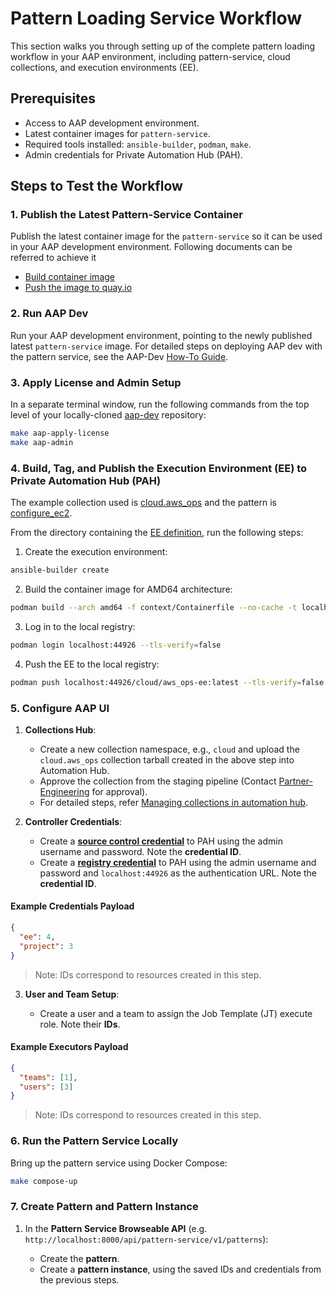 # Pattern Loading Service Workflow

This section walks you through setting up of the complete pattern loading workflow in your AAP environment, including pattern-service, cloud collections, and execution environments (EE).

## Prerequisites

* Access to AAP development environment.
* Latest container images for `pattern-service`.
* Required tools installed: `ansible-builder`, `podman`, `make`.
* Admin credentials for Private Automation Hub (PAH).

## Steps to Test the Workflow

### 1. Publish the Latest Pattern-Service Container

Publish the latest container image for the `pattern-service` so it can be used in your AAP development environment. Following documents can be referred to achieve it
* [Build container image](https://github.com/ansible/pattern-service/blob/main/tools/podman/README.md)
* [Push the image to quay.io](https://github.com/ansible/pattern-service/blob/main/register-service-on-aap-gateway.md)

### 2. Run AAP Dev

Run your AAP development environment, pointing to the newly published latest `pattern-service` image.
For detailed steps on deploying AAP dev with the pattern service, see the AAP-Dev [How-To Guide](https://github.com/ansible/aap-dev/blob/main/docs/how-to-guides/pattern-service.md).

### 3. Apply License and Admin Setup

In a separate terminal window, run the following commands from the top level of your locally-cloned [aap-dev](https://github.com/ansible/aap-dev) repository:

```bash
make aap-apply-license
make aap-admin
```

### 4. Build, Tag, and Publish the Execution Environment (EE) to Private Automation Hub (PAH)
The example collection used is [cloud.aws_ops](https://github.com/redhat-cop/cloud.aws_ops) and the pattern is [configure_ec2](https://github.com/redhat-cop/cloud.aws_ops/tree/main/extensions/patterns/configure_ec2).

From the directory containing the [EE definition](https://github.com/redhat-cop/cloud.aws_ops/blob/main/extensions/patterns/configure_ec2/exec_env/execution-environment.yml), run the following steps:

1. Create the execution environment:

```bash
ansible-builder create
```

2. Build the container image for AMD64 architecture:

```bash
podman build --arch amd64 -f context/Containerfile --no-cache -t localhost:44926/cloud/aws_ops-ee:latest context
```

3. Log in to the local registry:

```bash
podman login localhost:44926 --tls-verify=false
```

4. Push the EE to the local registry:

```bash
podman push localhost:44926/cloud/aws_ops-ee:latest --tls-verify=false
```

### 5. Configure AAP UI

1. **Collections Hub**:

   * Create a new collection namespace, e.g., `cloud` and upload the `cloud.aws_ops` collection tarball created in the above step into Automation Hub.
   * Approve the collection from the staging pipeline (Contact [Partner-Engineering](https://source.redhat.com/groups/public/ansible_engineering/wiki/partner_engineering_team) for approval).
   * For detailed steps, refer [Managing collections in automation hub](https://docs.redhat.com/en/documentation/red_hat_ansible_automation_platform/2.5/html/managing_automation_content/managing-collections-hub).

2. **Controller Credentials**:

   * Create a [**source control credential**](https://docs.redhat.com/en/documentation/red_hat_ansible_automation_platform/2.5/html/using_automation_execution/controller-credentials#ref-controller-credential-source-control) to PAH using the admin username and password. Note the **credential ID**.
   * Create a [**registry credential**](https://docs.redhat.com/en/documentation/red_hat_ansible_automation_platform/latest/html/using_automation_execution/controller-credentials#ref-controller-credential-container-registry) to PAH using the admin username and password and `localhost:44926` as the authentication URL. Note the **credential ID**.

#### Example Credentials Payload

```json
{
  "ee": 4,
  "project": 3
}
```

> Note: IDs correspond to resources created in this step.

3. **User and Team Setup**:

   * Create a user and a team to assign the Job Template (JT) execute role. Note their **IDs**.

#### Example Executors Payload

```json
{
  "teams": [1],
  "users": [3]
}
```

> Note: IDs correspond to resources created in this step.

### 6. Run the Pattern Service Locally

Bring up the pattern service using Docker Compose:

```bash
make compose-up
```

### 7. Create Pattern and Pattern Instance

1. In the **Pattern Service Browseable API** (e.g. `http://localhost:8000/api/pattern-service/v1/patterns`):

   * Create the **pattern**.
   * Create a **pattern instance**, using the saved IDs and credentials from the previous steps.
